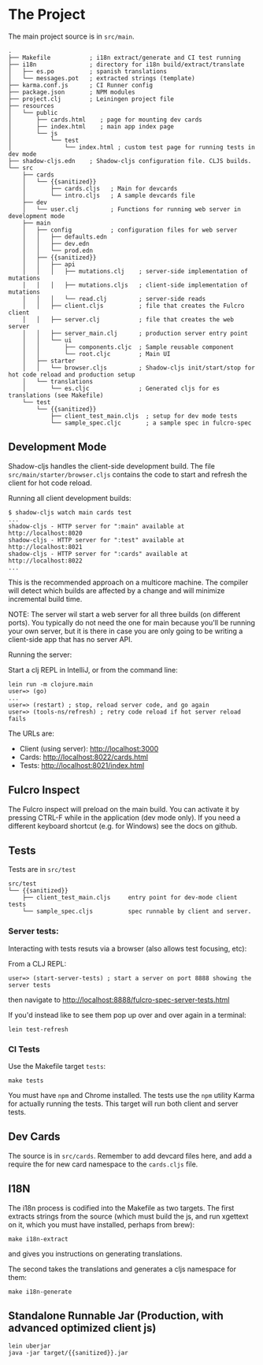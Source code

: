 # The Project

The main project source is in `src/main`.

```
.
├── Makefile           ; i18n extract/generate and CI test running
├── i18n               ; directory for i18n build/extract/translate
│   ├── es.po          ; spanish translations
│   └── messages.pot   ; extracted strings (template)
├── karma.conf.js      ; CI Runner config
├── package.json       ; NPM modules
├── project.clj        ; Leiningen project file
├── resources
│   └── public
│       ├── cards.html    ; page for mounting dev cards
│       ├── index.html    ; main app index page
│       └── js
│           └── test
│               └── index.html ; custom test page for running tests in dev mode
├── shadow-cljs.edn    ; Shadow-cljs configuration file. CLJS builds.
└── src
    ├── cards
    │   └── {{sanitized}}
    │       ├── cards.cljs   ; Main for devcards
    │       └── intro.cljs   ; A sample devcards file
    ├── dev
    │   └── user.clj         ; Functions for running web server in development mode
    ├── main
    │   ├── config           ; configuration files for web server
    │   │   ├── defaults.edn
    │   │   ├── dev.edn
    │   │   └── prod.edn
    │   ├── {{sanitized}}
    │   │   ├── api
    │   │   │   ├── mutations.clj    ; server-side implementation of mutations
    │   │   │   ├── mutations.cljs   ; client-side implementation of mutations
    │   │   │   └── read.clj         ; server-side reads
    │   │   ├── client.cljs          ; file that creates the Fulcro client
    │   │   ├── server.clj           ; file that creates the web server
    │   │   ├── server_main.clj      ; production server entry point
    │   │   └── ui
    │   │       ├── components.cljc  ; Sample reusable component
    │   │       └── root.cljc        ; Main UI
    │   ├── starter
    │   │   └── browser.cljs         ; Shadow-cljs init/start/stop for hot code reload and production setup
    │   └── translations
    │       └── es.cljc              ; Generated cljs for es translations (see Makefile)
    └── test
        └── {{sanitized}}
            ├── client_test_main.cljs  ; setup for dev mode tests
            └── sample_spec.cljc       ; a sample spec in fulcro-spec
```

## Development Mode

Shadow-cljs handles the client-side development build. The  file
`src/main/starter/browser.cljs` contains the code to start and refresh
the client for hot code reload.

Running all client development builds:

```
$ shadow-cljs watch main cards test
...
shadow-cljs - HTTP server for ":main" available at http://localhost:8020
shadow-cljs - HTTP server for ":test" available at http://localhost:8021
shadow-cljs - HTTP server for ":cards" available at http://localhost:8022
...
```

This is the recommended approach on a multicore machine. The compiler
will detect which builds are affected by a change and will minimize
incremental build time.

NOTE: The server wil start a web server for all three builds (on different ports).
You typically do not need the one for main because you'll be running your
own server, but it is there in case you are only going to be writing
a client-side app that has no server API.

Running the server:

Start a clj REPL in IntelliJ, or from the command line:

```
lein run -m clojure.main
user=> (go)
...
user=> (restart) ; stop, reload server code, and go again
user=> (tools-ns/refresh) ; retry code reload if hot server reload fails
```

The URLs are:

- Client (using server): [http://localhost:3000](http://localhost:3000)
- Cards: [http://localhost:8022/cards.html](http://localhost:8022/cards.html)
- Tests: [http://localhost:8021/index.html](http://localhost:8021/index.html)

## Fulcro Inspect

The Fulcro inspect will preload on the main build. You can activate it
by pressing CTRL-F while in the application (dev mode only). If you need
a different keyboard shortcut (e.g. for Windows) see the docs on github.

## Tests

Tests are in `src/test`

```
src/test
└── {{sanitized}}
    ├── client_test_main.cljs     entry point for dev-mode client tests
    └── sample_spec.cljs          spec runnable by client and server.
```

### Server tests:

Interacting with tests resuts via a browser (also allows test focusing, etc):

From a CLJ REPL:

```
user=> (start-server-tests) ; start a server on port 8888 showing the server tests
```

then navigate to [http://localhost:8888/fulcro-spec-server-tests.html](http://localhost:8888/fulcro-spec-server-tests.html)

If you'd instead like to see them pop up over and over again in a terminal:

```
lein test-refresh
```

### CI Tests

Use the Makefile target `tests`:

```
make tests
```

You must have `npm` and Chrome installed. The tests use the `npm`
utility Karma for actually running the tests. This target will run
both client and server tests.

## Dev Cards

The source is in `src/cards`. Remember to add devcard files here, and add
a require the for new card namespace to the `cards.cljs` file.

## I18N

The i18n process is codified into the Makefile as two targets. The first extracts strings from
the source (which must build the js, and run xgettext on it, which you must
have installed, perhaps from brew):

```
make i18n-extract
```

and gives you instructions on generating translations.

The second takes the translations and generates a cljs namespace for
them:

```
make i18n-generate
```

## Standalone Runnable Jar (Production, with advanced optimized client js)

```
lein uberjar
java -jar target/{{sanitized}}.jar
```
